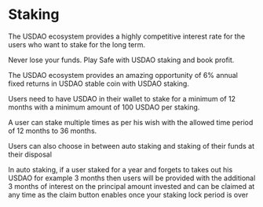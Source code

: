 # Staking

The USDAO ecosystem provides a highly competitive interest rate for the users who want to stake for the long term.

Never lose your funds. Play Safe with USDAO staking and book profit.

The USDAO ecosystem provides an amazing opportunity of 6% annual fixed returns in USDAO stable coin with USDAO staking.

Users need to have USDAO in their wallet to stake for a minimum of 12 months with a minimum amount of 100 USDAО per staking.

A user can stake multiple times as per his wish with the allowed time period of 12 months to 36 months.

Users can also choose in between auto staking and staking of their funds at their disposal

In auto staking, if a user staked for a year and forgets to takes out his USDAO for example 3 months then users will be provided with the additional 3 months of interest on the principal amount invested and can be claimed at any time as the claim button enables once your staking lock period is over

